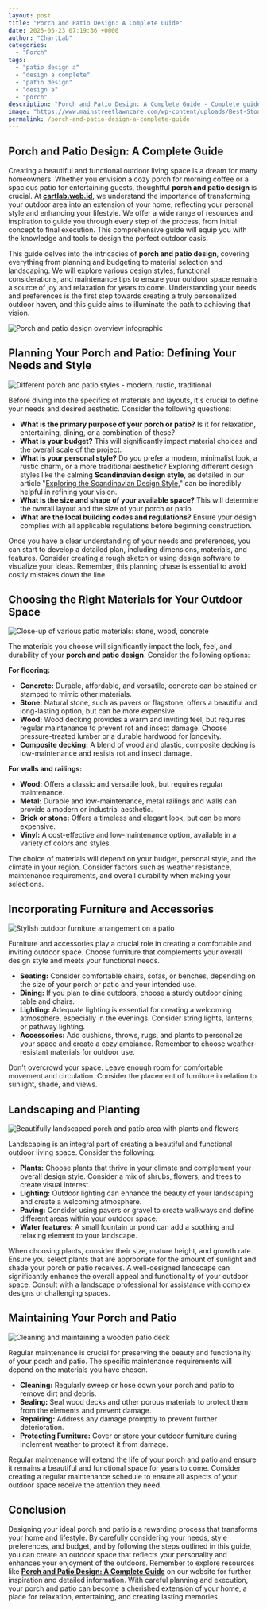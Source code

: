 ```yaml
---
layout: post
title: "Porch and Patio Design: A Complete Guide"
date: 2025-05-23 07:19:36 +0000
author: "ChartLab"
categories:
  - "Porch"
tags:
  - "patio design a"
  - "design a complete"
  - "patio design"
  - "design a"
  - "porch"
description: "Porch and Patio Design: A Complete Guide - Complete guide and comprehensive analysis"
image: "https://www.mainstreetlawncare.com/wp-content/uploads/Best-Stone-Patio-Paving-Materials.jpg"
permalink: /porch-and-patio-design-a-complete-guide
---
```


## Porch and Patio Design: A Complete Guide

<!--more-->

Creating a beautiful and functional outdoor living space is a dream for many homeowners. Whether you envision a cozy porch for morning coffee or a spacious patio for entertaining guests, thoughtful **porch and patio design** is crucial.  At **[cartlab.web.id](https://cartlab.web.id)**, we understand the importance of transforming your outdoor area into an extension of your home, reflecting your personal style and enhancing your lifestyle.  We offer a wide range of resources and inspiration to guide you through every step of the process, from initial concept to final execution. This comprehensive guide will equip you with the knowledge and tools to design the perfect outdoor oasis.

This guide delves into the intricacies of **porch and patio design**, covering everything from planning and budgeting to material selection and landscaping. We will explore various design styles, functional considerations, and maintenance tips to ensure your outdoor space remains a source of joy and relaxation for years to come.  Understanding your needs and preferences is the first step towards creating a truly personalized outdoor haven, and this guide aims to illuminate the path to achieving that vision.


![Porch and patio design overview infographic](https://www.patiohq.com/wp-content/uploads/2019/09/Manager_patiohq1st92519Recovered01132730-min.jpg)


## Planning Your Porch and Patio: Defining Your Needs and Style

![ Different porch and patio styles - modern, rustic, traditional](https://architecturesideas.com/wp-content/uploads/2018/07/traditional-porch-design-35.jpg)

Before diving into the specifics of materials and layouts, it's crucial to define your needs and desired aesthetic.  Consider the following questions:

* **What is the primary purpose of your porch or patio?**  Is it for relaxation, entertaining, dining, or a combination of these?
* **What is your budget?**  This will significantly impact material choices and the overall scale of the project.
* **What is your personal style?** Do you prefer a modern, minimalist look, a rustic charm, or a more traditional aesthetic?  Exploring different design styles like the calming **Scandinavian design style**, as detailed in our article "[Exploring the Scandinavian Design Style](cartlab.web.id/exploring-the-scandinavian-design-style)," can be incredibly helpful in refining your vision.
* **What is the size and shape of your available space?**  This will determine the overall layout and the size of your porch or patio.
* **What are the local building codes and regulations?**  Ensure your design complies with all applicable regulations before beginning construction.


Once you have a clear understanding of your needs and preferences, you can start to develop a detailed plan, including dimensions, materials, and features.  Consider creating a rough sketch or using design software to visualize your ideas.  Remember, this planning phase is essential to avoid costly mistakes down the line.


## Choosing the Right Materials for Your Outdoor Space

![Close-up of various patio materials: stone, wood, concrete](https://www.mainstreetlawncare.com/wp-content/uploads/Best-Stone-Patio-Paving-Materials.jpg)

The materials you choose will significantly impact the look, feel, and durability of your **porch and patio design**.  Consider the following options:

**For flooring:**

* **Concrete:** Durable, affordable, and versatile, concrete can be stained or stamped to mimic other materials.
* **Stone:** Natural stone, such as pavers or flagstone, offers a beautiful and long-lasting option, but can be more expensive.
* **Wood:**  Wood decking provides a warm and inviting feel, but requires regular maintenance to prevent rot and insect damage.  Choose pressure-treated lumber or a durable hardwood for longevity.
* **Composite decking:** A blend of wood and plastic, composite decking is low-maintenance and resists rot and insect damage.


**For walls and railings:**

* **Wood:**  Offers a classic and versatile look, but requires regular maintenance.
* **Metal:**  Durable and low-maintenance, metal railings and walls can provide a modern or industrial aesthetic.
* **Brick or stone:**  Offers a timeless and elegant look, but can be more expensive.
* **Vinyl:** A cost-effective and low-maintenance option, available in a variety of colors and styles.


The choice of materials will depend on your budget, personal style, and the climate in your region.  Consider factors such as weather resistance, maintenance requirements, and overall durability when making your selections.


## Incorporating Furniture and Accessories

![Stylish outdoor furniture arrangement on a patio](https://deavita.net/wp-content/uploads/2014/03/patio-design-ideas-stylish-comfortable-outdoor-furniture-cushions-green-umbrella.jpg)

Furniture and accessories play a crucial role in creating a comfortable and inviting outdoor space. Choose furniture that complements your overall design style and meets your functional needs.

* **Seating:** Consider comfortable chairs, sofas, or benches, depending on the size of your porch or patio and your intended use.
* **Dining:** If you plan to dine outdoors, choose a sturdy outdoor dining table and chairs.
* **Lighting:**  Adequate lighting is essential for creating a welcoming atmosphere, especially in the evenings. Consider string lights, lanterns, or pathway lighting.
* **Accessories:** Add cushions, throws, rugs, and plants to personalize your space and create a cozy ambiance.  Remember to choose weather-resistant materials for outdoor use.


Don't overcrowd your space. Leave enough room for comfortable movement and circulation.  Consider the placement of furniture in relation to sunlight, shade, and views.


## Landscaping and Planting

![Beautifully landscaped porch and patio area with plants and flowers](https://balconygardenweb.b-cdn.net/wp-content/uploads/2021/05/9Porch-Design-Ideas.jpg)

Landscaping is an integral part of creating a beautiful and functional outdoor living space. Consider the following:

* **Plants:** Choose plants that thrive in your climate and complement your overall design style.  Consider a mix of shrubs, flowers, and trees to create visual interest.
* **Lighting:**  Outdoor lighting can enhance the beauty of your landscaping and create a welcoming atmosphere.
* **Paving:** Consider using pavers or gravel to create walkways and define different areas within your outdoor space.
* **Water features:**  A small fountain or pond can add a soothing and relaxing element to your landscape.


When choosing plants, consider their size, mature height, and growth rate.  Ensure you select plants that are appropriate for the amount of sunlight and shade your porch or patio receives.  A well-designed landscape can significantly enhance the overall appeal and functionality of your outdoor space.  Consult with a landscape professional for assistance with complex designs or challenging spaces.


##  Maintaining Your Porch and Patio

![Cleaning and maintaining a wooden patio deck](https://softhandspressurewashing.com/wp-content/uploads/2020/05/Layer-35.png)

Regular maintenance is crucial for preserving the beauty and functionality of your porch and patio.  The specific maintenance requirements will depend on the materials you have chosen.

* **Cleaning:** Regularly sweep or hose down your porch and patio to remove dirt and debris.
* **Sealing:**  Seal wood decks and other porous materials to protect them from the elements and prevent damage.
* **Repairing:**  Address any damage promptly to prevent further deterioration.
* **Protecting Furniture:**  Cover or store your outdoor furniture during inclement weather to protect it from damage.


Regular maintenance will extend the life of your porch and patio and ensure it remains a beautiful and functional space for years to come.  Consider creating a regular maintenance schedule to ensure all aspects of your outdoor space receive the attention they need.


## Conclusion

Designing your ideal porch and patio is a rewarding process that transforms your home and lifestyle. By carefully considering your needs, style preferences, and budget, and by following the steps outlined in this guide, you can create an outdoor space that reflects your personality and enhances your enjoyment of the outdoors. Remember to explore resources like **[Porch and Patio Design: A Complete Guide](cartlab.web.id/porch-and-patio-design-a-complete-guide)** on our website for further inspiration and detailed information.  With careful planning and execution, your porch and patio can become a cherished extension of your home, a place for relaxation, entertaining, and creating lasting memories.
